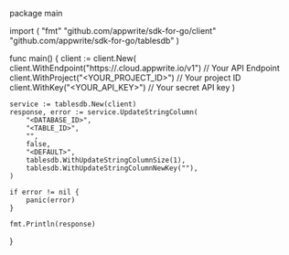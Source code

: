 package main

import (
    "fmt"
    "github.com/appwrite/sdk-for-go/client"
    "github.com/appwrite/sdk-for-go/tablesdb"
)

func main() {
    client := client.New(
        client.WithEndpoint("https://<REGION>.cloud.appwrite.io/v1") // Your API Endpoint
        client.WithProject("<YOUR_PROJECT_ID>") // Your project ID
        client.WithKey("<YOUR_API_KEY>") // Your secret API key
    )

    service := tablesdb.New(client)
    response, error := service.UpdateStringColumn(
        "<DATABASE_ID>",
        "<TABLE_ID>",
        "",
        false,
        "<DEFAULT>",
        tablesdb.WithUpdateStringColumnSize(1),
        tablesdb.WithUpdateStringColumnNewKey(""),
    )

    if error != nil {
        panic(error)
    }

    fmt.Println(response)
}
